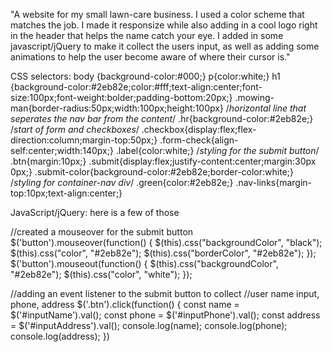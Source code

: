 "A website for my small lawn-care business. I used a color scheme that matches the job. I made it responsize while also adding in a cool logo right in the header that helps the name catch your eye. I added in some javascript/jQuery to make it collect the users input, as well as adding some animations to help the user become aware of where their cursor is."

CSS selectors:
    body {background-color:#000;}
    p{color:white;}
    h1 {background-color:#2eb82e;color:#fff;text-align:center;font-size:100px;font-weight:bolder;padding-bottom:20px;}
    .mowing-man{border-radius:50px;width:100px;height:100px}
    /*horizontal line that seperates the nav bar from the content*/
    .hr{background-color:#2eb82e;}
    /*start of form and checkboxes*/
    .checkbox{display:flex;flex-direction:column;margin-top:50px;}
    .form-check{align-self:center;width:140px;}
    .label{color:white;}
    /*styling for the submit button*/
    .btn{margin:10px;}
    .submit{display:flex;justify-content:center;margin:30px 0px;}
    .submit-color{background-color:#2eb82e;border-color:white;}
    /*styling for container-nav div*/
    .green{color:#2eb82e;}
    .nav-links{margin-top:10px;text-align:center;}

JavaScript/jQuery: here is a few of those

  //created a mouseover for the submit button
  $('button').mouseover(function() {
    $(this).css("backgroundColor", "black");
    $(this).css("color", "#2eb82e");
    $(this).css("borderColor", "#2eb82e");
  });
  $('button').mouseout(function() {
    $(this).css("backgroundColor", "#2eb82e");
    $(this).css("color", "white");
  });

  //adding an event listener to the submit button to collect
    //user name input, phone, address
  $('.btn').click(function() {
    const name = $('#inputName').val();
    const phone = $('#inputPhone').val();
    const address = $('#inputAddress').val();
    console.log(name);
    console.log(phone);
    console.log(address);
  })
